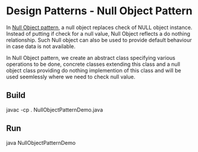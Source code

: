 # Design Patterns - Null Object Pattern

In [Null Object pattern](http://www.tutorialspoint.com/design_pattern/null_object_pattern.htm), a null object replaces check of NULL object instance. Instead of putting if check for a null value, Null Object reflects a do nothing relationship. Such Null object can also be used to provide default behaviour in case data is not available.

In Null Object pattern, we create an abstract class specifying various operations to be done, concrete classes extending this class and a null object class providing do nothing implemention of this class and will be used seemlessly where we need to check null value.

## Build

javac -cp . NullObjectPatternDemo.java

## Run

java NullObjectPatternDemo